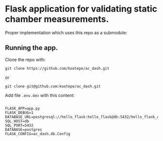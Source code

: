 # Flask application for validating static chamber measurements.

Proper implementation which uses this repo as a submodule:

## Running the app.


Clone the repo with:
```
git clone https://github.com/kootepe/ac_dash.git
```
or
```
git clone git@github.com:kootepe/ac_dash.git
```
Add file ```.env.dev``` with this content:
```

FLASK_APP=app.py
FLASK_DEBUG=1
DATABASE_URL=postgresql://hello_flask:hello_flask@db:5432/hello_flask_dev
SQL_HOST=db
SQL_PORT=5432
DATABASE=postgres
FLASK_CONFIG=ac_dash.db.Config
```


